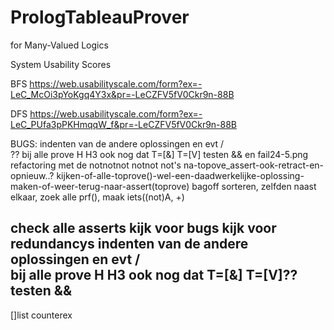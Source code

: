 # PrologTableauProver
for Many-Valued Logics


System Usability Scores

BFS
https://web.usabilityscale.com/form?ex=-LeC_McOi3pYoKgq4Y3x&pr=-LeCZFV5fV0Ckr9n-88B

DFS
https://web.usabilityscale.com/form?ex=-LeC_PUfa3pPKHmqqW_f&pr=-LeCZFV5fV0Ckr9n-88B



BUGS:
    indenten van de andere oplossingen en evt / \
??  bij alle prove H H3 ook nog dat T\=[&] T\=[V]      testen &&
    en fail24-5.png
    refactoring met de notnotnot notnot not's
   na-topove_assert-ook-retract-en-opnieuw..?
   kijken-of-alle-toprove()-wel-een-daadwerkelijke-oplossing-maken-of-weer-terug-naar-assert(toprove)
   bagoff sorteren, zelfden naast elkaar, zoek alle prf(), maak iets((not)A, +)

check alle asserts
kijk voor bugs
kijk voor redundancys
indenten van de andere oplossingen en evt / \
bij alle prove H H3 ook nog dat T\=[&] T\=[V]?? testen &&
-------
[]list counterex
